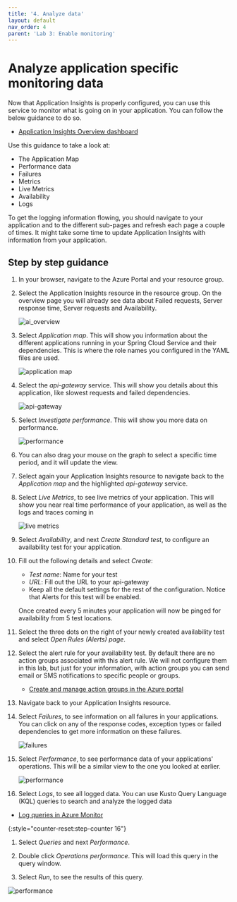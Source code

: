 ```yaml
---
title: '4. Analyze data'
layout: default
nav_order: 4
parent: 'Lab 3: Enable monitoring'
---
```


# Analyze application specific monitoring data

Now that Application Insights is properly configured, you can use this service to monitor what is going on in your application. You can follow the below guidance to do so.

- [Application Insights Overview dashboard](https://learn.microsoft.com/azure/azure-monitor/app/overview-dashboard)

Use this guidance to take a look at:
- The Application Map
- Performance data
- Failures
- Metrics
- Live Metrics
- Availability
- Logs

To get the logging information flowing, you should navigate to your application and to the different sub-pages and refresh each page a couple of times. It might take some time to update Application Insights with information from your application.

## Step by step guidance

1. In your browser, navigate to the Azure Portal and your resource group.

1. Select the Application Insights resource in the resource group. On the overview page you will already see data about Failed requests, Server response time, Server requests and Availability.

   ![ai_overview](../../images/ai_overview.png)

1. Select _Application map_. This will show you information about the different applications running in your Spring Cloud Service and their dependencies. This is where the role names you configured in the YAML files are used.

   ![application map](../../images/app-map.png)

1. Select the _api-gateway_ service. This will show you details about this application, like slowest requests and failed dependencies.

   ![api-gateway](../../images/api-gateway.png)

1. Select _Investigate performance_. This will show you more data on performance. 

   ![performance](../../images/api-gw-perf.png)

1. You can also drag your mouse on the graph to select a specific time period, and it will update the view.

1. Select again your Application Insights resource to navigate back to the _Application map_ and the highlighted _api-gateway_ service.

1. Select _Live Metrics_, to see live metrics of your application. This will show you near real time performance of your application, as well as the logs and traces coming in

   ![live metrics](../../images/live-perf.png)

1. Select _Availability_, and next _Create Standard test_, to configure an availability test for your application.

1. Fill out the following details and select _Create_: 

   - *Test name*: Name for your test
   - *URL*: Fill out the URL to your api-gateway
   - Keep all the default settings for the rest of the configuration. Notice that Alerts for this test will be enabled.

   Once created every 5 minutes your application will now be pinged for availability from 5 test locations.

1. Select the three dots on the right of your newly created availability test and select _Open Rules (Alerts) page_.

1. Select the alert rule for your availability test. By default there are no action groups associated with this alert rule. We will not configure them in this lab, but just for your information, with action groups you can send email or SMS notifications to specific people or groups.
    
   - [Create and manage action groups in the Azure portal](https://docs.microsoft.com/en-us/azure/azure-monitor/alerts/action-groups) 

1. Navigate back to your Application Insights resource.

1. Select _Failures_, to see information on all failures in your applications. You can click on any of the response codes, exception types or failed dependencies to get more information on these failures.

   ![failures](../../images/failure.png)

1. Select _Performance_, to see performance data of your applications' operations. This will be a similar view to the one you looked at earlier.

   ![performance](../../images/perf2.png)

1.  Select _Logs_, to see all logged data. You can use Kusto Query Language (KQL) queries to search and analyze the logged data
    
   * [Log queries in Azure Monitor](https://docs.microsoft.com/en-us/azure/azure-monitor/logs/log-query-overview) 

   {:style="counter-reset:step-counter 16"}
1.  Select _Queries_ and next _Performance_.

1.  Double click _Operations performance_. This will load this query in the query window.

1.  Select _Run_, to see the results of this query.

   ![performance](../../images/performance3.png)


